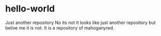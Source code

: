 hello-world
===========

Just another repository
No its not
It looks like just another repository but belive me it is not.
It is a repository of mahoganyred.
